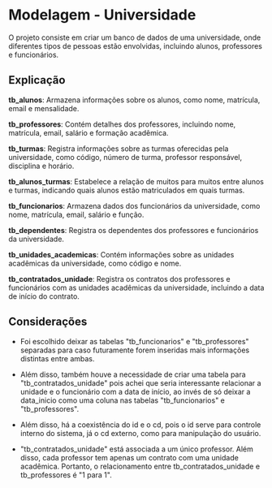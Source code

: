 
# Modelagem - Universidade

O projeto consiste em criar um banco de dados de uma universidade, onde diferentes tipos de pessoas estão envolvidas, incluindo alunos, professores e funcionários. 

## Explicação 

**tb_alunos**: Armazena informações sobre os alunos, como nome, matrícula, email e mensalidade.

**tb_professores**: Contém detalhes dos professores, incluindo nome, matrícula, email, salário e formação acadêmica.

**tb_turmas**: Registra informações sobre as turmas oferecidas pela universidade, como código, número de turma, professor responsável, disciplina e horário.

**tb_alunos_turmas**: Estabelece a relação de muitos para muitos entre alunos e turmas, indicando quais alunos estão matriculados em quais turmas.

**tb_funcionarios**: Armazena dados dos funcionários da universidade, como nome, matrícula, email, salário e função.

**tb_dependentes**: Registra os dependentes dos professores e funcionários da universidade.

**tb_unidades_academicas**: Contém informações sobre as unidades acadêmicas da universidade, como código e nome.

**tb_contratados_unidade**: Registra os contratos dos professores e funcionários com as unidades acadêmicas da universidade, incluindo a data de início do contrato.

## Considerações

- Foi escolhido deixar as tabelas "tb_funcionarios" e "tb_professores" separadas para caso futuramente forem inseridas mais informações distintas entre ambas. 

- Além disso, também houve a necessidade de criar uma tabela para "tb_contratados_unidade" pois achei que seria interessante relacionar a unidade e o funcionário com a data de início, ao invés de só deixar a data_inicio como uma coluna nas tabelas "tb_funcionarios" e "tb_professores".

- Além disso, há a coexistência do id e o cd, pois o id serve para controle interno do sistema, já o cd externo, como para manipulação do usuário.

- "tb_contratados_unidade" está associada a um único professor. Além disso, cada professor tem apenas um contrato com uma unidade acadêmica. Portanto, o relacionamento entre tb_contratados_unidade e tb_professores é "1 para 1".
